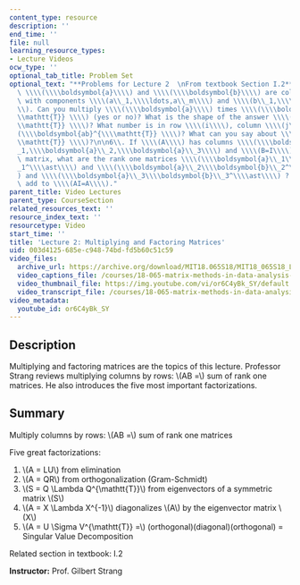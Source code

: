 ```yaml
---
content_type: resource
description: ''
end_time: ''
file: null
learning_resource_types:
- Lecture Videos
ocw_type: ''
optional_tab_title: Problem Set
optional_text: "**Problems for Lecture 2  \nFrom textbook Section I.2**\n\n2\\. Suppose\
  \ \\\\(\\\\boldsymbol{a}\\\\) and \\\\(\\\\boldsymbol{b}\\\\) are column vectors\
  \ with components \\\\(a\\_1,\\\\ldots,a\\_m\\\\) and \\\\(b\\_1,\\\\ldots,b\\_p\\\
  \\). Can you multiply \\\\(\\\\boldsymbol{a}\\\\) times \\\\(\\\\boldsymbol{b}^{\\\
  \\mathtt{T}} \\\\) (yes or no)? What is the shape of the answer \\\\(\\\\boldsymbol{ab}^{\\\
  \\mathtt{T}} \\\\)? What number is in row \\\\(i\\\\), column \\\\(j\\\\) of \\\\\
  (\\\\boldsymbol{ab}^{\\\\mathtt{T}} \\\\)? What can you say about \\\\(\\\\boldsymbol{aa}^{\\\
  \\mathtt{T}} \\\\)?\n\n6\\. If \\\\(A\\\\) has columns \\\\(\\\\boldsymbol{a}\\\
  _1,\\\\boldsymbol{a}\\_2,\\\\boldsymbol{a}\\_3\\\\) and \\\\(B=I\\\\) is the identity\
  \ matrix, what are the rank one matrices \\\\(\\\\boldsymbol{a}\\_1\\\\boldsymbol{b}\\\
  _1^\\\\ast\\\\) and \\\\(\\\\boldsymbol{a}\\_2\\\\boldsymbol{b}\\_2^\\\\ast\\\\\
  ) and \\\\(\\\\boldsymbol{a}\\_3\\\\boldsymbol{b}\\_3^\\\\ast\\\\) ? They should\
  \ add to \\\\(AI=A\\\\)."
parent_title: Video Lectures
parent_type: CourseSection
related_resources_text: ''
resource_index_text: ''
resourcetype: Video
start_time: ''
title: 'Lecture 2: Multiplying and Factoring Matrices'
uid: 003d4125-685e-c948-74bd-fd5b60c51c59
video_files:
  archive_url: https://archive.org/download/MIT18.065S18/MIT18_065S18_Lecture02_300k.mp4
  video_captions_file: /courses/18-065-matrix-methods-in-data-analysis-signal-processing-and-machine-learning-spring-2018/e48e96cbcf0257b5bcc5fe7247fb245e_paxLhq30mBo.vtt
  video_thumbnail_file: https://img.youtube.com/vi/or6C4yBk_SY/default.jpg
  video_transcript_file: /courses/18-065-matrix-methods-in-data-analysis-signal-processing-and-machine-learning-spring-2018/3c86d66bbe44c99ffd6d2b63c4b71754_paxLhq30mBo.pdf
video_metadata:
  youtube_id: or6C4yBk_SY
---
```


Description
-----------

Multiplying and factoring matrices are the topics of this lecture. Professor Strang reviews multiplying columns by rows: \\(AB =\\) sum of rank one matrices. He also introduces the five most important factorizations.

Summary
-------

Multiply columns by rows: \\(AB =\\) sum of rank one matrices

Five great factorizations:

1.  \\(A = LU\\) from elimination
2.  \\(A = QR\\) from orthogonalization (Gram-Schmidt)
3.  \\(S = Q \\Lambda Q^{\\mathtt{T}}\\) from eigenvectors of a symmetric matrix \\(S\\)
4.  \\(A = X \\Lambda X^{-1}\\) diagonalizes \\(A\\) by the eigenvector matrix \\(X\\)
5.  \\(A = U \\Sigma V^{\\mathtt{T}} =\\) (orthogonal)(diagonal)(orthogonal) = Singular Value Decomposition

Related section in textbook: I.2

**Instructor:** Prof. Gilbert Strang